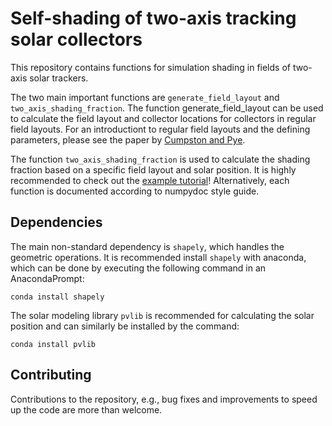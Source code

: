 # Self-shading of two-axis tracking solar collectors
This repository contains functions for simulation shading in fields of two-axis solar trackers.

The two main important functions are `generate_field_layout` and `two_axis_shading_fraction`. The function generate_field_layout can be used to calculate the field layout and collector locations for collectors in regular field layouts. For an introductiont to regular field layouts and the defining parameters, please see the paper by [Cumpston and Pye](https://doi.org/10.1016/j.solener.2014.06.012).

The function `two_axis_shading_fraction` is used to calculate the shading fraction based on a specific field layout and solar position. It is highly recommended to check out the [example tutorial](https://github.com/AdamRJensen/two_axis_tracker_shading/blob/main/notebooks/Example%20time%20series%20generation.ipynb)! Alternatively, each function is documented according to numpydoc style guide.


## Dependencies
The main non-standard dependency is `shapely`, which handles the geometric operations. It is recommended install `shapely` with anaconda, which can be done by executing the following command in an AnacondaPrompt:

    conda install shapely

The solar modeling library `pvlib` is recommended for calculating the solar position and can similarly be installed by the command:

    conda install pvlib

## Contributing
Contributions to the repository, e.g., bug fixes and improvements to speed up the code are more than welcome.
